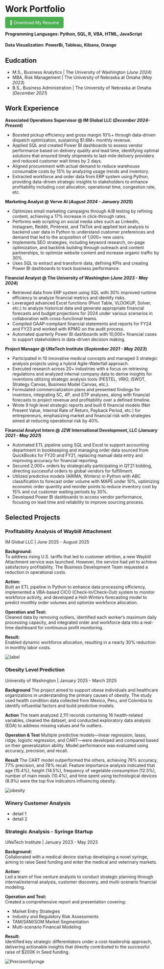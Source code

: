 # Work Portfolio

<a href="https://raw.githubusercontent.com/WillowWeng/learnportfolio/main/assets/resume.pdf" download style="padding: 10px 15px; background-color: #4CAF50; color: white; text-decoration: none; border-radius: 5px;">
📄 Download My Resume
</a>

#### Programming Languages: Python, SQL, R, VBA, HTML, JavaScript
#### Data Visualization: PowerBi, Tableau, Kibana, Orange

## Eudcation
- M.S., Business Analytics | The University of Washington (_June 2024_)
- MBA, Risk Management | The University of Nebraska at Omaha (_May 2023_)
- B.S., Business Administration | The University of Nebraska at Omaha (_December 2021_)

## Work Experience
**Associated Operations Supervisor @ IM Global LLC (_December 2024- Present_)**
- Boosted pickup efficiency and gross margin 10%+ through data-driven dispatch optimization, sustaining $1.6M+ monthly revenue.
-	Applied SQL and created Power BI dashboards to assess vendor performance based on delivery quality and lead time, identifying optimal solutions that ensured timely shipments to last-mile delivery providers and reduced customer wait times by 2 days.
-	Aligned procurement with actual demand to reduce warehouse consumable costs by 15% by analyzing usage trends and inventory.
-	Extracted workforce and order data from ERP system using Python, providing data-driven strategic insights to stakeholders to enhance profitability including cost allocation, operational time, congestion rate, etc. 

**Marketing Analyst @ Verve AI (_August 2024 - January 2025_)**
-	Optimizes email marketing campaigns through A/B testing by refining content, achieving a 17% increase in click-through rates.
-	Performs web scripting on social media sites such as LinkedIn, Instagram, Reddit, Pinterest, and TikTok and applied text analysis to backend user data in Python to understand customer preferences and demand that led to the acquisition of 1,000+ new users.
-	Implements SEO strategies, including keyword research, on-page optimization, and backlink building through outreach and content partnerships, to optimize website content and increase organic traffic by 30%. 
-	Uses SQL to extract and transform data, defining KPIs and creating Power BI dashboards to track business performance.

**Financial Analyst @ The University of Washington (_June 2023 - May 2024_)**
-	Retrieved data from ERP system using SQL with 30% improved runtime efficiency to analyze financial metrics and identify risks.
-	Leveraged advanced Excel functions (Pivot Table, VLOOKUP, Solver, etc.) to analyze historical data and generate appropriate financial forecasts and budget projections for 2024 under various scenarios in collaboration with cross-functional teams.
-	Compiled GAAP-compliant financial statements and reports for FY24 and FY23 and worked with KPMG on the audit process.
-	Automated quarterly Power BI dashboards with 10,000+ financial cases to support stakeholders in data-driven decision making.

**Project Manager @ UNeTech Institute (_September 2021 - May 2023_)**
-	Participated in 10 innovative medical concepts and managed 3 strategic analysis projects using a hybrid Agile-Waterfall approach.
-	Executed research across 20+ industries with a focus on retrieving regulations and analyzed internal company data to derive insights for inventions utilizing strategic analysis tools (PESTEL, VRIO, iSWOT, Strategy Canvas, Business Model Canvas, etc.).
-	Formulated commercialization plans and presented findings for inventors, integrating 5C, 4P, and STP analyses, along with financial forecasts to project revenue and profitability over a defined timeline.
-	Wrote 9 high level strategic reports and built 6 financial models (Net Present Value, Internal Rate of Return, Payback Period, etc.) for entrepreneurs, emphasizing market and financial risk with strategies aimed at reducing operational risk by 40%.

**Financial Analyst Intern @ JZW International Development, LLC (_January 2021 - May 2021_)**
-	Automated ETL pipeline using SQL and Excel to support accounting department in bookkeeping and managing order data sourced from QuickBooks for FY20 and FY21, replacing manual data entry and improving accuracy for financial reporting.
-	Secured 2,000+ orders by strategically participating in Q1’21 bidding, directing successful orders to global vendors for fulfillment.
-	Utilized predictive models (ARIMA, Winters) in Python with ABC classification to forecast order volume with MAPE under 10%, optimizing economic order quantity and reorder points to reduce inventory cost by 15% and cut customer waiting periods by 30%.
-	Developed Power BI dashboards to access vendor performance, focusing on lead time and reliability to improve sourcing process.

## Selected Projects
### Profitability Analysis of Waybill Attachment
IM Global LLC | June 2025 - August 2025 

**Background:**  
To address rising U.S. tariffs that led to customer attrition, a new Waybill Attachment service was launched. However, the service had yet to achieve satisfactory profitability. The Business Development Team requested a reduction in operational costs.

**Action:**  
Built an ETL pipeline in Python to enhance data processing efficiency, implemented a VBA-based CICO (Check-In/Check-Out) system to monitor workforce activity, and developed a Holt-Winters forecasting model to predict monthly order volumes and optimize workforce allocation.

**Operation and Test:**  
Cleaned data by removing outliers, identified each worker’s maximum daily processing capacity, and integrated order and workforce data into a real-time dashboard for continuous profit monitoring.

**Result:**  
Enabled dynamic workforce allocation, resulting in a nearly 30% reduction in monthly labor costs.

![label](https://raw.githubusercontent.com/WillowWeng/learnportfolio/main/img/label.jpg)

### Obesity Level Prediction
Universtiy of Washington | January 2025 - March 2025 

**Background**
The project aimed to support obese individuals and healthcare organizations in understanding the primary causes of obesity. The study used health condition data collected from Mexico, Peru, and Colombia to identify influential factors and build predictive models.

**Action**
The team analyzed 2,111 records containing 16 health-related variables, cleaned the dataset, and conducted exploratory data analysis (EDA) to address missing values and fix outliers.

**Operation & Test**
Multiple predictive models—linear regression, lasso, ridge, logistic regression, and CART—were developed and compared based on their generalization ability. Model performance was evaluated using accuracy, precision, and recall.

**Result**
The CART model outperformed the others, achieving 78% accuracy, 77% precision, and 78% recall. Feature importance analysis indicated that age (15.4%), height (14.5%), frequency of vegetable consumption (12.5%), number of main meals (10.4%), and time spent using technological devices (8.9%) were the top five indicators influencing obesity.

![obesity](https://raw.githubusercontent.com/WillowWeng/learnportfolio/main/img/opesity.png)

### Winery Customer Analysis
- detail 1
- detail 2

### Strategic Analysis - Syringe Startup
UNeTech Institute | January 2023 - May 2023 

**Background:**  
Collaborated with a medical device startup developing a novel syringe, aiming to raise Seed funding and enter the medical and veterinary markets.

**Action:**  
Led a team of five venture analysts to conduct strategic planning through internal/external analysis, customer discovery, and multi-scenario financial modeling.

**Operation and Test:**  
Created a comprehensive report and presentation covering:
- Market Entry Strategies  
- Industry and Regulatory Risk Assessments  
- TAM/SAM/SOM Market Segmentation  
- Multi-scenario Financail Modeling

**Result:**  
Identified key strategic differentiators under a cost-leadership approach, delivering actionable insights that directly contributed to the successful raise of $200K in Seed funding.

![PrecisionSyringe](https://raw.githubusercontent.com/WillowWeng/learnportfolio/main/img/precisionsyringe.jpg)
